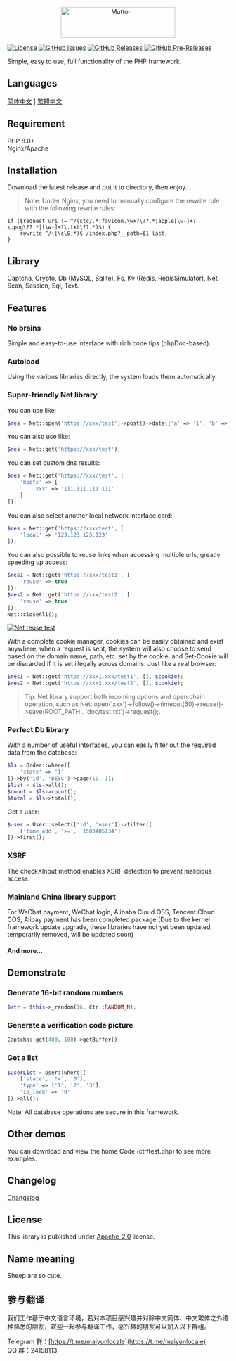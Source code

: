 <p align="center"><img src="doc/logo.png" width="260" height="70" alt="Mutton"></p>

[![License](https://img.shields.io/github/license/maiyun/Mutton.svg)](https://github.com/maiyun/Mutton/blob/master/LICENSE)
[![GitHub issues](https://img.shields.io/github/issues/maiyun/Mutton.svg)](https://github.com/maiyun/Mutton/issues)
[![GitHub Releases](https://img.shields.io/github/release/maiyun/Mutton.svg)](https://github.com/maiyun/Mutton/releases "Stable Release")
[![GitHub Pre-Releases](https://img.shields.io/github/release/maiyun/Mutton/all.svg)](https://github.com/maiyun/Mutton/releases "Pre-Release")

Simple, easy to use, full functionality of the PHP framework.

## Languages

[简体中文](doc/README.sc.md) | [繁體中文](doc/README.tc.md)

## Requirement

PHP 8.0+  
Nginx/Apache

## Installation

Download the latest release and put it to directory, then enjoy.

> Note: Under Nginx, you need to manually configure the rewrite rule with the following rewrite rules:

```
if ($request_uri !~ ^/(stc/.*|favicon.\w+?\??.*|apple[\w-]+?\.png\??.*|[\w-]+?\.txt\??.*)$) {
    rewrite ^/([\s\S]*)$ /index.php?__path=$1 last;
}
```

## Library

Captcha, Crypto, Db (MySQL, Sqlite), Fs, Kv (Redis, RedisSimulator), Net, Scan, Session, Sql, Text.

## Features

### No brains

Simple and easy-to-use interface with rich code tips (phpDoc-based).

### Autoload

Using the various libraries directly, the system loads them automatically.

### Super-friendly Net library

You can use like:

```php
$res = Net::open('https://xxx/test')->post()->data(['a' => '1', 'b' => '2'])->request();
```

You can also use like:

```php
$res = Net::get('https://xxx/test');
```

You can set custom dns results:

```php
$res = Net::get('https://xxx/test', [
    'hosts' => [
        'xxx' => '111.111.111.111'
    ]
]);
```

You can also select another local network interface card:

```php
$res = Net::get('https://xxx/test', [
    'local' => '123.123.123.123'
]);
```

You can also possible to reuse links when accessing multiple urls, greatly speeding up access:

```php
$res1 = Net::get('https://xxx/test1', [
    'reuse' => true
]);
$res2 = Net::get('https://xxx/test2', [
    'reuse' => true
]);
Net::closeAll();
```

[![Net reuse test](doc/test-net-reuse.png)](doc/test-net-reuse.png)

With a complete cookie manager, cookies can be easily obtained and exist anywhere, when a request is sent, the system will also choose to send based on the domain name, path, etc. set by the cookie, and Set-Cookie will be discarded if it is set illegally across domains. Just like a real browser:

```php
$res1 = Net::get('https://xxx1.xxx/test1', [], $cookie);
$res2 = Net::get('https://xxx2.xxx/test2', [], $cookie);
```

> Tip: Net library support both incoming options and open chain operation, such as Net::open('xxx')->follow()->timeout(60)->reuse()->save(ROOT_PATH . 'doc/test.txt')->request();.

### Perfect Db library

With a number of useful interfaces, you can easily filter out the required data from the database:

```php
$ls = Order::where([
    'state' => '1'
])->by('id', 'DESC')->page(10, 1);
$list = $ls->all();
$count = $ls->count();
$total = $ls->total();
```

Get a user:

```php
$user = User::select(['id', 'user'])->filter([
    ['time_add', '>=', '1583405134']
])->first();
```

### XSRF

The checkXInput method enables XSRF detection to prevent malicious access.

### Mainland China library support

For WeChat payment, WeChat login, Alibaba Cloud OSS, Tencent Cloud COS, Alipay payment has been completed package.(Due to the kernel framework update upgrade, these libraries have not yet been updated, temporarily removed, will be updated soon)

#### And more...

## Demonstrate

### Generate 16-bit random numbers

```php
$str = $this->_random(16, Ctr::RANDOM_N);
```

### Generate a verification code picture

```php
Captcha::get(400, 100)->getBuffer();
```

### Get a list

```php
$userList = User::where([
    ['state', '!=', '0'],
    'type' => ['1', '2', '3'],
    'is_lock' => '0'
])->all();
```

Note: All database operations are secure in this framework.

## Other demos

You can download and view the home Code (ctr/test.php) to see more examples.

## Changelog

[Changelog](doc/CHANGELOG.md)

## License

This library is published under [Apache-2.0](./LICENSE) license.

## Name meaning

Sheep are so cute.

## 参与翻译

我们工作基于中文语言环境，若对本项目感兴趣并对除中文简体、中文繁体之外语种熟悉的朋友，欢迎一起参与翻译工作，感兴趣的朋友可以加入以下群组。

Telegram 群：[https://t.me/maiyunlocale](https://t.me/maiyunlocale)  
QQ 群：24158113